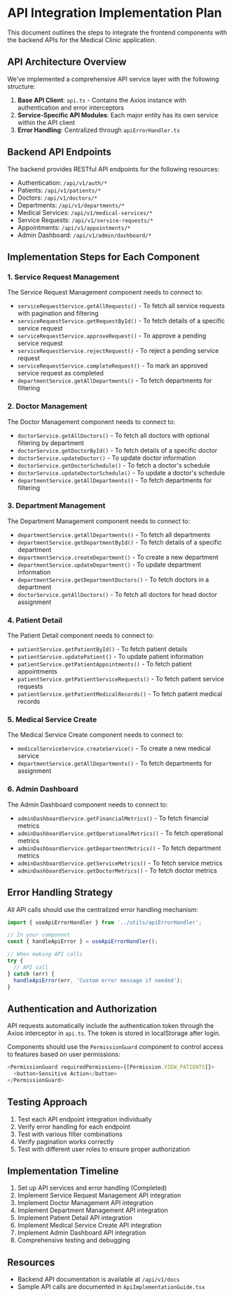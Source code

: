 # API Integration Implementation Plan

This document outlines the steps to integrate the frontend components with the backend APIs for the Medical Clinic application.

## API Architecture Overview

We've implemented a comprehensive API service layer with the following structure:

1. **Base API Client**: `api.ts` - Contains the Axios instance with authentication and error interceptors
2. **Service-Specific API Modules**: Each major entity has its own service within the API client
3. **Error Handling**: Centralized through `apiErrorHandler.ts`

## Backend API Endpoints

The backend provides RESTful API endpoints for the following resources:

- Authentication: `/api/v1/auth/*`
- Patients: `/api/v1/patients/*`
- Doctors: `/api/v1/doctors/*`
- Departments: `/api/v1/departments/*`
- Medical Services: `/api/v1/medical-services/*`
- Service Requests: `/api/v1/service-requests/*`
- Appointments: `/api/v1/appointments/*`
- Admin Dashboard: `/api/v1/admin/dashboard/*`

## Implementation Steps for Each Component

### 1. Service Request Management

The Service Request Management component needs to connect to:
- `serviceRequestService.getAllRequests()` - To fetch all service requests with pagination and filtering
- `serviceRequestService.getRequestById()` - To fetch details of a specific service request
- `serviceRequestService.approveRequest()` - To approve a pending service request
- `serviceRequestService.rejectRequest()` - To reject a pending service request
- `serviceRequestService.completeRequest()` - To mark an approved service request as completed
- `departmentService.getAllDepartments()` - To fetch departments for filtering

### 2. Doctor Management

The Doctor Management component needs to connect to:
- `doctorService.getAllDoctors()` - To fetch all doctors with optional filtering by department
- `doctorService.getDoctorById()` - To fetch details of a specific doctor
- `doctorService.updateDoctor()` - To update doctor information
- `doctorService.getDoctorSchedule()` - To fetch a doctor's schedule
- `doctorService.updateDoctorSchedule()` - To update a doctor's schedule
- `departmentService.getAllDepartments()` - To fetch departments for filtering

### 3. Department Management

The Department Management component needs to connect to:
- `departmentService.getAllDepartments()` - To fetch all departments
- `departmentService.getDepartmentById()` - To fetch details of a specific department
- `departmentService.createDepartment()` - To create a new department
- `departmentService.updateDepartment()` - To update department information
- `departmentService.getDepartmentDoctors()` - To fetch doctors in a department
- `doctorService.getAllDoctors()` - To fetch all doctors for head doctor assignment

### 4. Patient Detail

The Patient Detail component needs to connect to:
- `patientService.getPatientById()` - To fetch patient details
- `patientService.updatePatient()` - To update patient information
- `patientService.getPatientAppointments()` - To fetch patient appointments
- `patientService.getPatientServiceRequests()` - To fetch patient service requests
- `patientService.getPatientMedicalRecords()` - To fetch patient medical records

### 5. Medical Service Create

The Medical Service Create component needs to connect to:
- `medicalServiceService.createService()` - To create a new medical service
- `departmentService.getAllDepartments()` - To fetch departments for assignment

### 6. Admin Dashboard

The Admin Dashboard component needs to connect to:
- `adminDashboardService.getFinancialMetrics()` - To fetch financial metrics
- `adminDashboardService.getOperationalMetrics()` - To fetch operational metrics
- `adminDashboardService.getDepartmentMetrics()` - To fetch department metrics
- `adminDashboardService.getServiceMetrics()` - To fetch service metrics
- `adminDashboardService.getDoctorMetrics()` - To fetch doctor metrics

## Error Handling Strategy

All API calls should use the centralized error handling mechanism:

```typescript
import { useApiErrorHandler } from '../utils/apiErrorHandler';

// In your component
const { handleApiError } = useApiErrorHandler();

// When making API calls
try {
  // API call
} catch (err) {
  handleApiError(err, 'Custom error message if needed');
}
```

## Authentication and Authorization

API requests automatically include the authentication token through the Axios interceptor in `api.ts`. The token is stored in localStorage after login.

Components should use the `PermissionGuard` component to control access to features based on user permissions:

```typescript
<PermissionGuard requiredPermissions={[Permission.VIEW_PATIENTS]}>
  <button>Sensitive Action</button>
</PermissionGuard>
```

## Testing Approach

1. Test each API endpoint integration individually
2. Verify error handling for each endpoint
3. Test with various filter combinations
4. Verify pagination works correctly
5. Test with different user roles to ensure proper authorization

## Implementation Timeline

1. Set up API services and error handling (Completed)
2. Implement Service Request Management API integration
3. Implement Doctor Management API integration
4. Implement Department Management API integration
5. Implement Patient Detail API integration
6. Implement Medical Service Create API integration
7. Implement Admin Dashboard API integration
8. Comprehensive testing and debugging

## Resources

- Backend API documentation is available at `/api/v1/docs`
- Sample API calls are documented in `ApiImplementationGuide.tsx`
